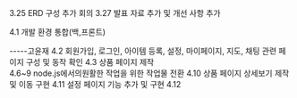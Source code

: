 

3.25 ERD 구성 추가 회의
3.27 발표 자료 추가 및 개선 사항 추가

4.1 개발 환경 통합(백,프론트)

-----고윤재
4.2 회원가입, 로그인, 아이템 등록, 설정, 마이페이지, 지도, 채팅 관련 페이지 구성 및 동작 확인
4.3 상품 페이지 제작  
4.6~9 node.js에서의원활한 작업을 위한 작업물 전환
4.10  상품 페이지 상세보기 제작 및 이동 구현
4.11 설정 페이지 기능 추가 및 구현
4.12 



